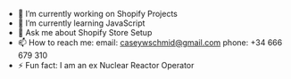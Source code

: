 - 🔭 I’m currently working on Shopify Projects
- 🌱 I’m currently learning JavaScript
- 💬 Ask me about Shopify Store Setup
- 📫 How to reach me: 
          email: caseywschmid@gmail.com
          phone: +34 666 679 310
- ⚡ Fun fact: I am an ex Nuclear Reactor Operator
